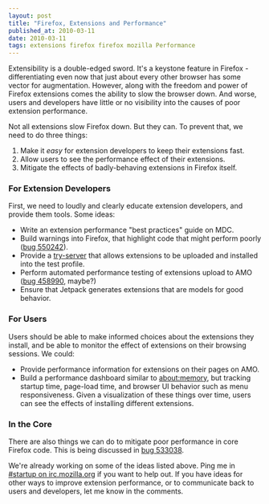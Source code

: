```yaml
---
layout: post
title: "Firefox, Extensions and Performance"
published_at: 2010-03-11
date: 2010-03-11
tags: extensions firefox firefox mozilla Performance
---
```


Extensibility is a double-edged sword. It's a keystone feature in Firefox - differentiating even now that just about every other browser has some vector for augmentation. However, along with the freedom and power of Firefox extensions comes the ability to slow the browser down. And worse, users and developers have little or no visibility into the causes of poor extension performance.

Not all extensions slow Firefox down. But they can. To prevent that, we need to do three things:

1.  Make it *easy* for extension developers to keep their extensions fast.
2.  Allow users to see the performance effect of their extensions.
3.  Mitigate the effects of badly-behaving extensions in Firefox itself.

### For Extension Developers

First, we need to loudly and clearly educate extension developers, and provide them tools. Some ideas:

*   Write an extension performance "best practices" guide on MDC.
*   Build warnings into Firefox, that highlight code that might perform poorly ([bug 550242](https://bugzilla.mozilla.org/show_bug.cgi?id=550242)).
*   Provide a [try-server](https://wiki.mozilla.org/Build:TryServer) that allows extensions to be uploaded and installed into the test profile.
*   Perform automated performance testing of extensions upload to AMO ([bug 458990](https://bugzilla.mozilla.org/show_bug.cgi?id=458990), maybe?)
*   Ensure that Jetpack generates extensions that are models for good behavior.

### For Users

Users should be able to make informed choices about the extensions they install, and be able to monitor the effect of extensions on their browsing sessions. We could:

*   Provide performance information for extensions on their pages on AMO.
*   Build a performance dashboard similar to [about:memory](https://bugzilla.mozilla.org/show_bug.cgi?id=515354), but tracking startup time, page-load time, and browser UI behavior such as menu responsiveness. Given a visualization of these things over time, users can see the effects of installing different extensions.

### In the Core

There are also things we can do to mitigate poor performance in core Firefox code. This is being discussed in [bug 533038](https://bugzilla.mozilla.org/show_bug.cgi?id=533038).

We're already working on some of the ideas listed above. Ping me in [#startup on irc.mozilla.org](irc://irc.mozilla.org/#startup) if you want to help out. If you have ideas for other ways to improve extension performance, or to communicate back to users and developers, let me know in the comments.